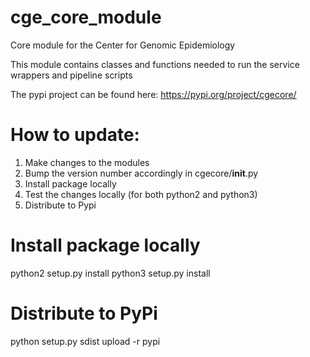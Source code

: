 # cge_core_module

Core module for the Center for Genomic Epidemiology

This module contains classes and functions needed to run the service wrappers and pipeline scripts

The pypi project can be found here:
https://pypi.org/project/cgecore/

# How to update:
1. Make changes to the modules
2. Bump the version number accordingly in cgecore/__init__.py
3. Install package locally
4. Test the changes locally (for both python2 and python3)
5. Distribute to Pypi

# Install package locally
python2 setup.py install
python3 setup.py install

# Distribute to PyPi
python setup.py sdist upload -r pypi

